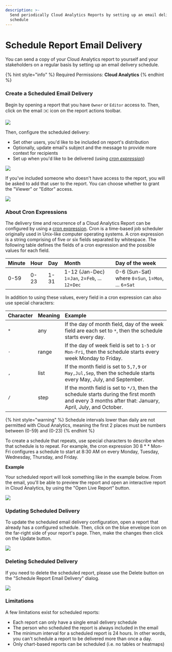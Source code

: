 ```yaml
---
description: >-
  Send periodically Cloud Analytics Reports by setting up an email delivery
  schedule
---
```


# Schedule Report Email Delivery

You can send a copy of your Cloud Analytics report to yourself and your stakeholders on a regular basis by setting up an email delivery schedule.

{% hint style="info" %}
Required Permissions: **Cloud Analytics**
{% endhint %}

### Create a Scheduled Email Delivery

Begin by opening a report that you have `Owner` or `Editor` access to. Then, click on the email ✉️ icon on the report actions toolbar.

![](../.gitbook/assets/schedulereport1.jpg)

 Then, configure the scheduled delivery:

* Set  other users, you'd like to be included on report's distribution
* Optionally, update email's subject and the message to provide more context for recipients
* Set up when you'd like to be delivered \(using [_cron expression_](https://crontab.guru/)\)

![](../.gitbook/assets/schedulereport2.jpg)

If you've included someone who doesn't have access to the report, you will be asked to add that user to the report. You can choose whether to grant the "Viewer" or "Editor" access.

![](../.gitbook/assets/scheduledreportinvite.jpg)

### About Cron Expressions

The delivery time and recurrence of a Cloud Analytics Report can be configured by using a [cron expression](https://wikipedia.org/wiki/Cron#CRON_expression). Cron is a time-based job scheduler originally used in Unix-like computer operating systems. A cron expression is a string comprising of five or six fields separated by whitespace. The following table defines the fields of a cron expression and the possible values for each field.

| Minute | Hour | Day | Month | Day of the week |
| :--- | :--- | :--- | :--- | :--- |
| 0-59 | 0-23 | 1-31 | 1-12 \(Jan-Dec\)  `1`=`Jan`, `2`=`Feb`, ... `12`=`Dec` | 0-6 \(Sun-Sat\)  where `0`=`Sun`, `1`=`Mon`, ... `6`=`Sat` |

In addition to using these values, every field in a cron expression can also use special characters:

| Character | Meaning | Example |
| :--- | :--- | :--- |
| `*` | any | If the day of month field, day of the week field are each set to `*`, then the schedule starts every day. |
| `-` | range | If the day of week field is set to `1-5` or `Mon-Fri`, then the schedule starts every week Monday to Friday. |
| `,` | list | If the month field is set to `5,7,9` or `May,Jul,Sep`, then the schedule starts every May, July, and September. |
| `/` | step | If the month field is set to `*/3`, then the schedule starts during the first month and every 3 months after that: January, April, July, and October. |

{% hint style="warning" %}
Schedule intervals lower than daily are not permitted with Cloud Analytics, meaning the first 2 places must be numbers between \(0-59\) and \(0-23\)
{% endhint %}

To create a schedule that repeats, use special characters to describe when that schedule is to repeat. For example, the cron expression 30 8 \* \* Mon-Fri configures a schedule to start at 8:30 AM on every Monday, Tuesday, Wednesday, Thursday, and Friday.

**Example**

Your scheduled report will look something like in the example below. From the email, you'll be able to preview the report and open an interactive report in Cloud Analytics, by using the "Open Live Report" button.

![](../.gitbook/assets/scheduledemail.jpg)

### Updating Scheduled Delivery

To update the scheduled email delivery configuration, open a report that already has a configured schedule. Then, click on the blue envelope icon on the far-right side of your report's page. Then, make the changes then click on the Update button.

![](../.gitbook/assets/updateschedulereport.jpg)

### Deleting Scheduled Delivery

If you need to delete the scheduled report, please use the Delete button on the "Schedule Report Email Delivery" dialog.

![](../.gitbook/assets/updateschedule2.jpg)

### Limitations

A few limitations exist for scheduled reports:

* Each report can only have a single email delivery schedule
* The person who scheduled the report is always included in the email
* The minimum interval for a scheduled report is 24 hours. In other words, you can't schedule a report to be delivered more than once a day.
* Only chart-based reports can be scheduled \(i.e. no tables or heatmaps\)

